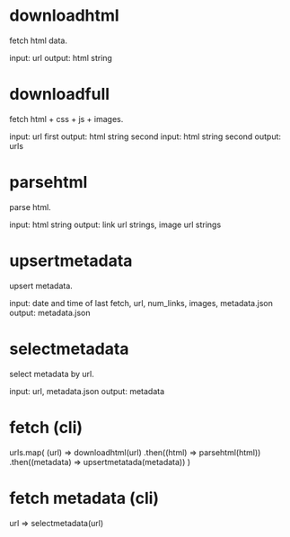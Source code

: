 # downloadhtml

fetch html data.

input: url
output: html string

# downloadfull

fetch html + css + js + images.

input: url
first output: html string
second input: html string
second output: urls

# parsehtml

parse html.

input: html string
output: link url strings, image url strings

# upsertmetadata

upsert metadata.

input: date and time of last fetch, url, num_links, images, metadata.json
output: metadata.json

# selectmetadata

select metadata by url.

input: url, metadata.json
output: metadata

# fetch (cli)

urls.map(
    (url) => downloadhtml(url)
    .then((html) => parsehtml(html))
    .then((metadata) => upsertmetatada(metadata))
)

# fetch metadata (cli)

url => selectmetadata(url)
